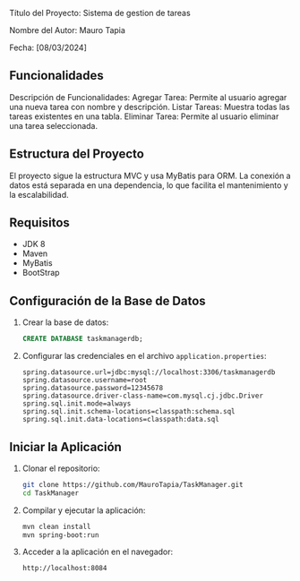 Título del Proyecto: Sistema de gestion de tareas

Nombre del Autor: Mauro Tapia

Fecha: [08/03/2024]

## Funcionalidades
Descripción de Funcionalidades:
    Agregar Tarea: Permite al usuario agregar una nueva tarea con nombre y descripción.
    Listar Tareas: Muestra todas las tareas existentes en una tabla.
    Eliminar Tarea: Permite al usuario eliminar una tarea seleccionada.

## Estructura del Proyecto

El proyecto sigue la estructura MVC y usa MyBatis para ORM. La conexión a datos está separada en una dependencia, lo que facilita el mantenimiento y la escalabilidad.

## Requisitos

- JDK 8
- Maven
- MyBatis
- BootStrap

## Configuración de la Base de Datos

1. Crear la base de datos:
    ```sql
    CREATE DATABASE taskmanagerdb;
    ```

2. Configurar las credenciales en el archivo `application.properties`:
    ```properties
    spring.datasource.url=jdbc:mysql://localhost:3306/taskmanagerdb
    spring.datasource.username=root
    spring.datasource.password=12345678
    spring.datasource.driver-class-name=com.mysql.cj.jdbc.Driver
    spring.sql.init.mode=always
    spring.sql.init.schema-locations=classpath:schema.sql
    spring.sql.init.data-locations=classpath:data.sql
    ```

## Iniciar la Aplicación

1. Clonar el repositorio:
    ```bash
    git clone https://github.com/MauroTapia/TaskManager.git
    cd TaskManager
    ```

2. Compilar y ejecutar la aplicación:
    ```bash
    mvn clean install
    mvn spring-boot:run
    ```

3. Acceder a la aplicación en el navegador:
    ```
    http://localhost:8084
    ```
